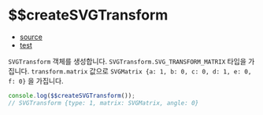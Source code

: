 # \$\$createSVGTransform

- [source](./createSVGTransform.index.js)
- [test](./createSVGTransform.spec.js)

`SVGTransform` 객체를 생성합니다.
`SVGTransform.SVG_TRANSFORM_MATRIX` 타입을 가집니다.
`transform.matrix` 값으로 `SVGMatrix {a: 1, b: 0, c: 0, d: 1, e: 0, f: 0}` 을 가집니다.

```javascript
console.log($$createSVGTransform());
// SVGTransform {type: 1, matrix: SVGMatrix, angle: 0}
```
